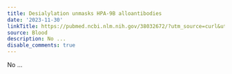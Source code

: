 ```yaml
---
title: Desialylation unmasks HPA-9B alloantibodies
date: '2023-11-30'
linkTitle: https://pubmed.ncbi.nlm.nih.gov/38032672/?utm_source=curl&utm_medium=rss&utm_campaign=journals&utm_content=7603509&fc=None&ff=20231201170726&v=2.17.9.post6+86293ac
source: Blood
description: No ...
disable_comments: true
---
```

No ...